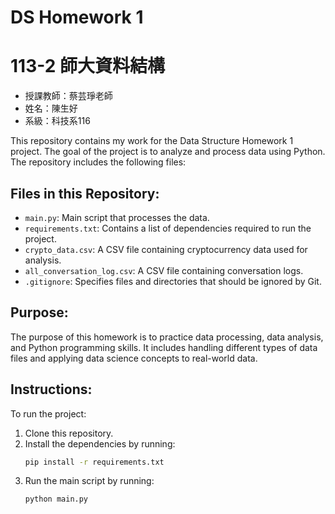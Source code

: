 # DS Homework 1

# 113-2 師大資料結構
- 授課教師：蔡芸琤老師
- 姓名：陳生好
- 系級：科技系116

This repository contains my work for the Data Structure Homework 1 project. The goal of the project is to analyze and process data using Python. The repository includes the following files:

## Files in this Repository:
- `main.py`: Main script that processes the data.
- `requirements.txt`: Contains a list of dependencies required to run the project.
- `crypto_data.csv`: A CSV file containing cryptocurrency data used for analysis.
- `all_conversation_log.csv`: A CSV file containing conversation logs.
- `.gitignore`: Specifies files and directories that should be ignored by Git.

## Purpose:
The purpose of this homework is to practice data processing, data analysis, and Python programming skills. It includes handling different types of data files and applying data science concepts to real-world data.

## Instructions:
To run the project:
1. Clone this repository.
2. Install the dependencies by running: 
   ```bash
   pip install -r requirements.txt
3. Run the main script by running:
   ```bash
   python main.py
